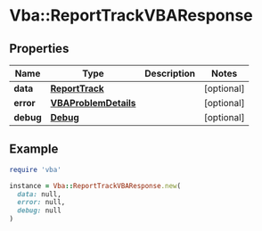 # Vba::ReportTrackVBAResponse

## Properties

| Name | Type | Description | Notes |
| ---- | ---- | ----------- | ----- |
| **data** | [**ReportTrack**](ReportTrack.md) |  | [optional] |
| **error** | [**VBAProblemDetails**](VBAProblemDetails.md) |  | [optional] |
| **debug** | [**Debug**](Debug.md) |  | [optional] |

## Example

```ruby
require 'vba'

instance = Vba::ReportTrackVBAResponse.new(
  data: null,
  error: null,
  debug: null
)
```

